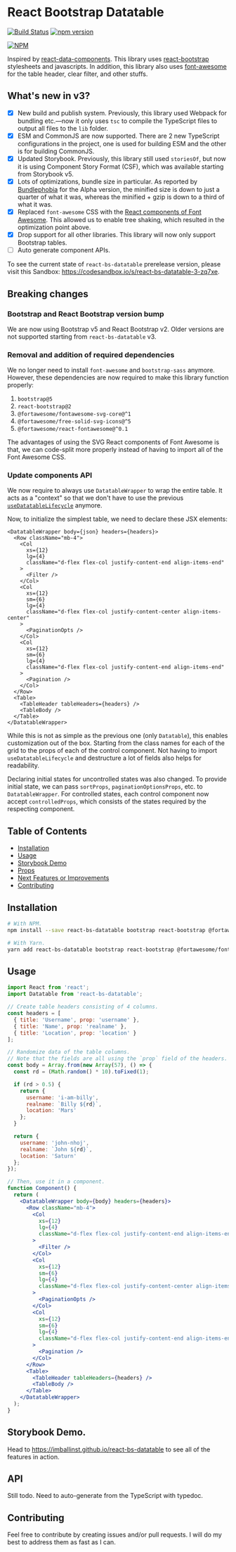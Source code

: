 # React Bootstrap Datatable

[![Build Status](https://travis-ci.org/Imballinst/react-bs-datatable.svg?branch=master)](https://travis-ci.org/Imballinst/react-bs-datatable)
[![npm version](https://badge.fury.io/js/react-bs-datatable.svg)](https://badge.fury.io/js/react-bs-datatable)

[![NPM](https://nodei.co/npm/react-bs-datatable.png?downloads=true&downloadRank=true&stars=true)](https://nodei.co/npm/react-bs-datatable/)

Inspired by [react-data-components](https://github.com/carlosrocha/react-data-components). This library uses [react-bootstrap](http://react-bootstrap.github.io/) stylesheets and javascripts. In addition, this library also uses [font-awesome](http://fontawesome.io/) for the table header, clear filter, and other stuffs.

## What's new in v3?

- [x] New build and publish system. Previously, this library used Webpack for bundling etc.—now it only uses `tsc` to compile the TypeScript files to output all files to the `lib` folder.
- [x] ESM and CommonJS are now supported. There are 2 new TypeScript configurations in the project, one is used for building ESM and the other is for building CommonJS.
- [x] Updated Storybook. Previously, this library still used `storiesOf`, but now it is using Component Story Format (CSF), which was available starting from Storybook v5.
- [x] Lots of optimizations, bundle size in particular. As reported by [Bundlephobia](https://bundlephobia.com/package/react-bs-datatable@3.0.0-alpha.6) for the Alpha version, the minified size is down to just a quarter of what it was, whereas the minified + gzip is down to a third of what it was.
- [x] Replaced `font-awesome` CSS with the [React components of Font Awesome](https://fontawesome.com/v5.15/how-to-use/on-the-web/using-with/react). This allowed us to enable tree shaking, which resulted in the optimization point above.
- [x] Drop support for all other libraries. This library will now only support Bootstrap tables.
- [ ] Auto generate component APIs.

To see the current state of `react-bs-datatable` prerelease version, please visit this Sandbox: https://codesandbox.io/s/react-bs-datatable-3-zq7xe.

## Breaking changes

### Bootstrap and React Bootstrap version bump

We are now using Bootstrap v5 and React Bootstrap v2. Older versions are not supported starting from `react-bs-datatable` v3.

### Removal and addition of required dependencies

We no longer need to install `font-awesome` and `bootstrap-sass` anymore. However, these dependencies are now required to make this library function properly:

1. `bootstrap@5`
2. `react-bootstrap@2`
3. `@fortawesome/fontawesome-svg-core@^1`
4. `@fortawesome/free-solid-svg-icons@^5`
5. `@fortawesome/react-fontawesome@^0.1`

The advantages of using the SVG React components of Font Awesome is that, we can code-split more properly instead of having to import all of the Font Awesome CSS.

### Update components API

We now require to always use `DatatableWrapper` to wrap the entire table. It acts as a "context" so that we don't have to use the previous [`useDatatableLifecycle`](https://github.com/imballinst/react-bs-datatable/blob/14b03cefa652818a28b0c8d0ae3bbe965f243386/src/Table.tsx#L28) anymore.

Now, to initialize the simplest table, we need to declare these JSX elements:

```tsx
<DatatableWrapper body={json} headers={headers}>
  <Row className="mb-4">
    <Col
      xs={12}
      lg={4}
      className="d-flex flex-col justify-content-end align-items-end"
    >
      <Filter />
    </Col>
    <Col
      xs={12}
      sm={6}
      lg={4}
      className="d-flex flex-col justify-content-center align-items-center"
    >
      <PaginationOpts />
    </Col>
    <Col
      xs={12}
      sm={6}
      lg={4}
      className="d-flex flex-col justify-content-end align-items-end"
    >
      <Pagination />
    </Col>
  </Row>
  <Table>
    <TableHeader tableHeaders={headers} />
    <TableBody />
  </Table>
</DatatableWrapper>
```

While this is not as simple as the previous one (only `Datatable`), this enables customization out of the box. Starting from the class names for each of the grid to the props of each of the control component. Not having to import `useDatatableLifecycle` and destructure a lot of fields also helps for readability.

Declaring initial states for uncontrolled states was also changed. To provide initial state, we can pass `sortProps`, `paginationOptionsProps`, etc. to `DatatableWrapper`. For controlled states, each control component now accept `controlledProps`, which consists of the states required by the respecting component.

<!-- TODO(imballinst): declare a more comprehensive and structured breaking changes in separate Markdown files. -->

## Table of Contents

- [Installation](#installation)
- [Usage](#usage)
- [Storybook Demo](#storybook-demo)
- [Props](#props)
- [Next Features or Improvements](#next-features-or-improvements)
- [Contributing](#contributing)

## Installation

```bash
# With NPM.
npm install --save react-bs-datatable bootstrap react-bootstrap @fortawesome/fontawesome-svg-core @fortawesome/free-solid-svg-icons @fortawesome/react-fontawesome

# With Yarn.
yarn add react-bs-datatable bootstrap react-bootstrap @fortawesome/fontawesome-svg-core @fortawesome/free-solid-svg-icons @fortawesome/react-fontawesome
```

## Usage

```jsx
import React from 'react';
import Datatable from 'react-bs-datatable';

// Create table headers consisting of 4 columns.
const headers = [
  { title: 'Username', prop: 'username' },
  { title: 'Name', prop: 'realname' },
  { title: 'Location', prop: 'location' }
];

// Randomize data of the table columns.
// Note that the fields are all using the `prop` field of the headers.
const body = Array.from(new Array(57), () => {
  const rd = (Math.random() * 10).toFixed(1);

  if (rd > 0.5) {
    return {
      username: 'i-am-billy',
      realname: `Billy ${rd}`,
      location: 'Mars'
    };
  }

  return {
    username: 'john-nhoj',
    realname: `John ${rd}`,
    location: 'Saturn'
  };
});

// Then, use it in a component.
function Component() {
  return (
    <DatatableWrapper body={body} headers={headers}>
      <Row className="mb-4">
        <Col
          xs={12}
          lg={4}
          className="d-flex flex-col justify-content-end align-items-end"
        >
          <Filter />
        </Col>
        <Col
          xs={12}
          sm={6}
          lg={4}
          className="d-flex flex-col justify-content-center align-items-center"
        >
          <PaginationOpts />
        </Col>
        <Col
          xs={12}
          sm={6}
          lg={4}
          className="d-flex flex-col justify-content-end align-items-end"
        >
          <Pagination />
        </Col>
      </Row>
      <Table>
        <TableHeader tableHeaders={headers} />
        <TableBody />
      </Table>
    </DatatableWrapper>
  );
}
```

## Storybook Demo.

Head to https://imballinst.github.io/react-bs-datatable to see all of the features in action.

## API

Still todo. Need to auto-generate from the TypeScript with typedoc.

## Contributing

Feel free to contribute by creating issues and/or pull requests. I will do my best to address them as fast as I can.
